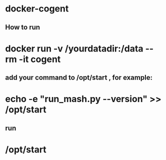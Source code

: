 # docker-cogent

## How to run
# docker run -v /yourdatadir:/data --rm -it cogent
## add your command to /opt/start , for example:
# echo -e "run_mash.py --version" >> /opt/start 
## run
# /opt/start
